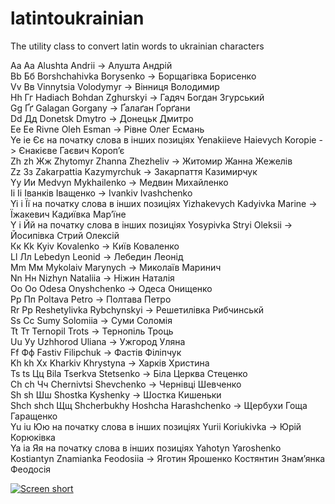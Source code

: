 # latintoukrainian
The utility class to convert latin words to ukrainian characters

Aа Аа Alushta Andrii -> Алушта Андрій<br/> 
Bb Бб Borshchahivkа Borysenko -> Борщагівка Борисенко<br/>
Vv Вв Vinnytsia Volodymyr -> Вінниця Володимир<br/>
Hh Гг Hadiach Bohdan Zghurskyi -> Гадяч Богдан Згурський<br/>
Gg Ґґ Galagan Gorgany -> Ґалаґан Ґорґани<br/>
Dd Дд Donetsk Dmytro -> Донецьк Дмитро<br/>
Eе Ее Rivne Oleh Esman -> Рівне Олег Есмань<br/>
Ye ie Єє на початку слова в інших позиціях Yenakiieve Haievych Koropie -> Єнакієве Гаєвич Короп’є<br/>
Zh zh Жж Zhytomyr Zhanna Zhezheliv -> Житомир Жанна Жежелів<br/>
Zz Зз Zakarpattia Kazymyrchuk -> Закарпаття Казимирчук<br/>
Yy Ии Medvyn Mykhailenko -> Медвин Михайленко<br/>
Іі Ii Іванків Іващенко -> Ivankiv Ivashchenko<br/>
Yi i Її на початку слова в інших позиціях Yizhakevych Kadyivka Marine -> Їжакевич Кадиївка Мар’їне<br/>
Y i Йй на початку слова в інших позиціях Yosypivka Stryi Oleksii -> Йосипівка Стрий Олексій<br/>
Кк Kk Kyiv Kovalenko -> Київ Коваленко<br/>
Ll Лл Lebedyn Leonid -> Лебедин Леонід<br/>
Mm Мм Mykolaiv Marynych -> Миколаїв Маринич<br/>
Nn Нн Nizhyn Nataliіa -> Ніжин Наталія<br/>
Oo Оо Odesa Onyshchenko -> Одеса Онищенко<br/>
Pp Пп Poltava Petro -> Полтава Петро<br/>
Rr Рр Reshetylivka Rybchynskyi -> Решетилівка Рибчинськй<br/>
Ss Сс Sumy Solomiia -> Суми Соломія<br/>
Tt Тт Ternopil Trots -> Тернопіль Троць<br/>
Uu Уу Uzhhorod Uliana -> Ужгород Уляна<br/>
Ff Фф Fastiv Filipchuk -> Фастів Філіпчук<br/>
Kh kh Хх Kharkiv Khrystyna -> Харків Христина<br/>
Ts ts Цц Bila Tserkva Stetsenko -> Біла Церква Стеценко<br/>
Ch ch Чч Chernivtsi Shevchenko -> Чернівці Шевченко<br/>
Sh sh Шш Shostka Kyshenky -> Шостка Кишеньки<br/>
Shch shch Щщ Shcherbukhy Hoshcha Harashchenko -> Щербухи Гоща Гаращенко<br/>
Yu іu Юю на початку слова в інших позиціях  Yurii Koriukivka -> Юрій Корюківка<br/>
Ya ia Яя на початку слова в інших позиціях Yahotyn Yaroshenko Kostiantyn Znamianka Feodosiia -> Яготин Ярошенко Костянтин Знам’янка Феодосія<br/>

[![Screen short](https://raw.github.com/javadev/latintoukrainian/master/latintoukrainian.png)](https://github.com/javadev/latintoukrainian/)
